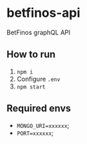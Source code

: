 # betfinos-api
BetFinos graphQL API

## How to run
1. `npm i`
2. Configure `.env`
2. `npm start`

## Required envs
- `MONGO_URI=xxxxxx`;
- `PORT=xxxxxx`;
